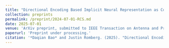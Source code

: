 ```yaml
---
title: "Directional Encoding Based Implicit Neural Representation as Compressive Models for Radar Signal"
collection: preprints
permalink: /preprint/2024-07-01-RCS.md
date: 2025-07-01
venue: 'ArXiv preprint, submitted to IEEE Transaction on Antenna and Propagation'
paperurl: 'Preprint under processing.'
citation: '*Daqian Bao* and Justin Romberg. (2025). "Directional Encoding Based Implicit Neural Representation as Compressive Models for Radar Signal" <i>ArXiv[To Be Updated]</i>.'
---
```


